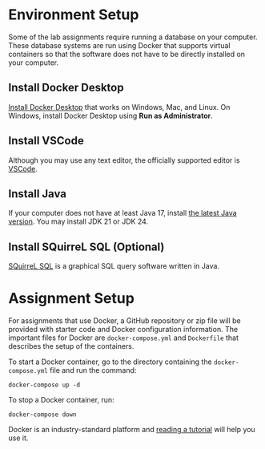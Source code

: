 # Environment Setup

Some of the lab assignments require running a database on your computer. These database systems are run using Docker that supports virtual containers so that the software does not have to be directly installed on your computer.

## Install Docker Desktop

[Install Docker Desktop](https://www.docker.com/products/docker-desktop/) that works on Windows, Mac, and Linux. On Windows, install Docker Desktop using **Run as Administrator**.

## Install VSCode

Although you may use any text editor, the officially supported editor is [VSCode](https://code.visualstudio.com/Download).

## Install Java

If your computer does not have at least Java 17, install [the latest Java version](https://www.oracle.com/java/technologies/downloads/). You may install JDK 21 or JDK 24.

## Install SQuirreL SQL (Optional)

[SQuirreL SQL](https://squirrel-sql.sourceforge.io/) is a graphical SQL query software written in Java. 

# Assignment Setup

For assignments that use Docker, a GitHub repository or zip file will be provided with starter code and Docker configuration information. The important files for Docker are `docker-compose.yml` and `Dockerfile` that describes the setup of the containers.

To start a Docker container, go to the directory containing the `docker-compose.yml` file and run the command:

```docker-compose up -d```

To stop a Docker container, run:

```docker-compose down```

Docker is an industry-standard platform and [reading a tutorial](https://docs.docker.com/get-started/) will help you use it.
